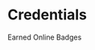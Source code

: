 # Credentials
Earned Online Badges 
<div data-iframe-width="150" data-iframe-height="270" data-share-badge-id="523a4db9-5f39-48b5-899a-efab5001082a" data-share-badge-host="https://www.credly.com"></div><script type="text/javascript" async src="//cdn.credly.com/assets/utilities/embed.js"></script>
